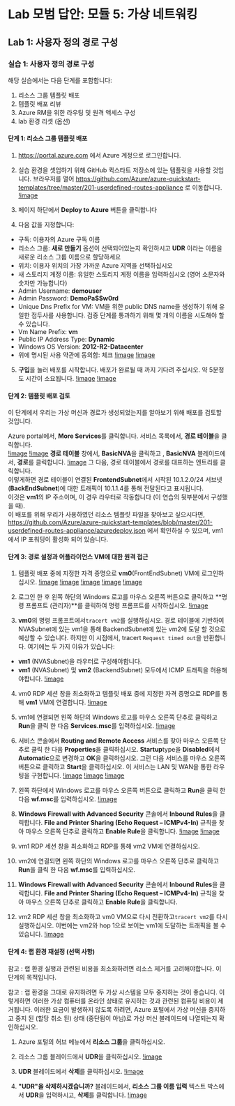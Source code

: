 # Lab 모범 답안:  모듈 5: 가상 네트워킹
## Lab 1: 사용자 정의 경로 구성
  
### 실습 1: 사용자 정의 경로 구성

해당 실습에서는 다음 단계를 포함합니다:

1. 리소스 그룹 템플릿 배포
2. 템플릿 배포 리뷰
3. Azure RM을 위한 라우팅 및 원격 액세스 구성
4. lab 환경 리셋 (옵션)

#### 단계 1: 리소스 그룹 템플릿 배포

1. https://portal.azure.com 에서 Azure 계정으로 로그인합니다.

2. 실습 환경을 셋업하기 위해 GitHub 퀵스타트 저장소에 있는 템플릿을 사용할 것입니다. 브라우저를 열어 https://github.com/Azure/azure-quickstart-templates/tree/master/201-userdefined-routes-appliance 로 이동합니다.
[!image](https://github.com/ianychoi/40390-MicrosoftAzureforAWSExperts/blob/ko-kr/Images/40390B_LAB_AK_0502-Lab1-Exercise1-Task1-002.png)

3. 페이지 하단에서 **Deploy to Azure** 버튼을 클릭합니다

4. 다음 값을 지정합니다:

- 구독: 이용자의 Azure 구독 이름
- 리소스 그룹: **새로 만들기** 옵션이 선택되어있는지 확인하시고 **UDR** 이라는 이름을 새로운 리소스 그룹 이름으로 할당하세요
- 위치: 이용자 위치의 가장 가까운 Azure 지역을 선택하십시오
- 새 스토리지 계정 이름: 유일한 스토리지 게정 이름을 입력하십시오 (영어 소문자와 숫자만 가능합니다)
- Admin Username: **demouser**
- Admin Password: **DemoPa$$w0rd**
- Unique Dns Prefix for VM: VM을 위한 public DNS name을 생성하기 위해 유일한 접두사를 사용합니다. 검증 단계를 통과하기 위해 몇 개의 이름을 시도해야 할 수 있습니다.
- Vm Name Prefix: **vm**
- Public IP Address Type: **Dynamic**
- Windows OS Version: **2012-R2-Datacenter**
- 위에 명시된 사용 약관에 동의함: 체크
[!image](https://github.com/ianychoi/40390-MicrosoftAzureforAWSExperts/blob/ko-kr/Images/40390B_LAB_AK_0502-Lab1-Exercise1-Task1-004-1.png)
[!image](https://github.com/ianychoi/40390-MicrosoftAzureforAWSExperts/blob/ko-kr/Images/40390B_LAB_AK_0502-Lab1-Exercise1-Task1-004-2.png)
5. **구입**을 눌러 배포를 시작합니다. 배포가 완료될 때 까지 기다려 주십시오. 약 5분정도 시간이 소요됩니다. 
[!image](https://github.com/ianychoi/40390-MicrosoftAzureforAWSExperts/blob/ko-kr/Images/40390B_LAB_AK_0502-Lab1-Exercise1-Task1-005-1.png)
[!image](https://github.com/ianychoi/40390-MicrosoftAzureforAWSExperts/blob/ko-kr/Images/40390B_LAB_AK_0502-Lab1-Exercise1-Task1-005-2.png)

#### 단계 2: 템플릿 배포 검토

이 단계에서 우리는 가상 머신과 경로가 생성되었는지를 알아보기 위해 배포를 검토할 것입니다.

Azure portal에서, **More Services**를 클릭합니다. 서비스 목록에서, **경로 테이블**을 클릭합니다. <br />
[!image](https://github.com/ianychoi/40390-MicrosoftAzureforAWSExperts/blob/ko-kr/Images/40390B_LAB_AK_0502-Lab1-Exercise1-Task2-001-1.png)
[!image](https://github.com/ianychoi/40390-MicrosoftAzureforAWSExperts/blob/ko-kr/Images/40390B_LAB_AK_0502-Lab1-Exercise1-Task2-001-2.png)
**경로 테이블** 창에서, **BasicNVA**을 클릭하고 , **BasicNVA** 블레이드에서, **경로**를 클릭합니다. 
[!image](https://github.com/ianychoi/40390-MicrosoftAzureforAWSExperts/blob/ko-kr/Images/40390B_LAB_AK_0502-Lab1-Exercise1-Task2-001-3.png)
그 다음, 경로 테이블에서 경로를 대표하는 엔트리를 클릭합니다. <br />
이렇게하면 경로 테이블이 연결된 **FrontendSubnet**에서 시작된 10.1.2.0/24 서브넷 (**BackEndSubnet**)에 대한 트래픽이 10.1.1.4를 통해 전달된다고 표시됩니다. <br />
이것은 **vm1**의 IP 주소이며, 이 경우 라우터로 작동합니다 (이 연습의 뒷부분에서 구성했을 때). <br />
이 배포를 위해 우리가 사용하였던 리소스 템플릿 파일을 찾아보고 싶으시다면, https://github.com/Azure/azure-quickstart-templates/blob/master/201-userdefined-routes-appliance/azuredeploy.json 에서 확인하실 수 있으며, vm1에서 IP 포워딩이 활성화 되어 있습니다.


#### 단계 3: 경로 설정과 어플라이언스 VM에 대한 원격 접근

1. 템플릿 배포 중에 지정한 자격 증명으로 **vm0**(FrontEndSubnet) VM에 로그인하십시오.
[!image](https://github.com/ianychoi/40390-MicrosoftAzureforAWSExperts/blob/ko-kr/Images/40390B_LAB_AK_0502-Lab1-Exercise1-Task3-001-1.png)
[!image](https://github.com/ianychoi/40390-MicrosoftAzureforAWSExperts/blob/ko-kr/Images/40390B_LAB_AK_0502-Lab1-Exercise1-Task3-001-2.png)
[!image](https://github.com/ianychoi/40390-MicrosoftAzureforAWSExperts/blob/ko-kr/Images/40390B_LAB_AK_0502-Lab1-Exercise1-Task3-001-3.png)
[!image](https://github.com/ianychoi/40390-MicrosoftAzureforAWSExperts/blob/ko-kr/Images/40390B_LAB_AK_0502-Lab1-Exercise1-Task3-001-4.png)
[!image](https://github.com/ianychoi/40390-MicrosoftAzureforAWSExperts/blob/ko-kr/Images/40390B_LAB_AK_0502-Lab1-Exercise1-Task3-001-5.png)
2. 로그인 한 후 왼쪽 하단의 Windows 로고를 마우스 오른쪽 버튼으로 클릭하고 **명령 프롬프트 (관리자)**를 클릭하여 명령 프롬프트를 시작하십시오.
[!image](https://github.com/ianychoi/40390-MicrosoftAzureforAWSExperts/blob/ko-kr/Images/40390B_LAB_AK_0502-Lab1-Exercise1-Task3-002.png)

3. **vm0**의 명령 프롬프트에서`tracert vm2`를 실행하십시오. 경로 테이블에 기반하여 NVASubnet에 있는 vm1을 통해 BackendSubnet에 있는 vm2에 도달 할 것으로 예상할 수 있습니다. 하지만 이 시점에서, tracert `Request timed out`을 반환합니다. 여기에는 두 가지 이유가 있습니다:
- **vm1** (NVASubnet)을 라우터로 구성해야합니다.
- **vm1** (NVASubnet) 및 **vm2** (BackendSubnet) 모두에서 ICMP 트래픽을 허용해야합니다.
[!image](https://github.com/ianychoi/40390-MicrosoftAzureforAWSExperts/blob/ko-kr/Images/40390B_LAB_AK_0502-Lab1-Exercise1-Task3-003.png)

4. vm0 RDP 세션 창을 최소화하고 템플릿 배포 중에 지정한 자격 증명으로 RDP를 통해 **vm1** VM에 연결합니다.
[!image](https://github.com/ianychoi/40390-MicrosoftAzureforAWSExperts/blob/ko-kr/Images/40390B_LAB_AK_0502-Lab1-Exercise1-Task3-004.png)

5. vm1에 연결되면 왼쪽 하단의 Windows 로고를 마우스 오른쪽 단추로 클릭하고 **Run**을 클릭 한 다음 **Services.msc**를 입력하십시오.
[!image](https://github.com/ianychoi/40390-MicrosoftAzureforAWSExperts/blob/ko-kr/Images/40390B_LAB_AK_0502-Lab1-Exercise1-Task3-005.png)

6. 서비스 콘솔에서 **Routing and Remote Access** 서비스를 찾아 마우스 오른쪽 단추로 클릭 한 다음 **Properties**을 클릭하십시오. **Startup**type을 **Disabled**에서 **Automatic**으로 변경하고 **OK**을 클릭하십시오. 그런 다음 서비스를 마우스 오른쪽 버튼으로 클릭하고 **Start**을 클릭하십시오. 이 서비스는 LAN 및 WAN을 통한 라우팅을 구현합니다.
[!image](https://github.com/ianychoi/40390-MicrosoftAzureforAWSExperts/blob/ko-kr/Images/40390B_LAB_AK_0502-Lab1-Exercise1-Task3-006-1.png)
[!image](https://github.com/ianychoi/40390-MicrosoftAzureforAWSExperts/blob/ko-kr/Images/40390B_LAB_AK_0502-Lab1-Exercise1-Task3-006-2.png)
[!image](https://github.com/ianychoi/40390-MicrosoftAzureforAWSExperts/blob/ko-kr/Images/40390B_LAB_AK_0502-Lab1-Exercise1-Task3-006-3.png)

7. 왼쪽 하단에서 Windows 로고를 마우스 오른쪽 버튼으로 클릭하고 **Run**을 클릭 한 다음 **wf.msc**를 입력하십시오.
[!image](https://github.com/ianychoi/40390-MicrosoftAzureforAWSExperts/blob/ko-kr/Images/40390B_LAB_AK_0502-Lab1-Exercise1-Task3-007.png)

8. **Windows Firewall with Advanced Security** 콘솔에서 **Inbound Rules**을 클릭합니다. **File and Printer Sharing (Echo Request – ICMPv4-In)** 규칙을 찾아 마우스 오른쪽 단추로 클릭하고 **Enable Rule**을 클릭합니다.
[!image](https://github.com/ianychoi/40390-MicrosoftAzureforAWSExperts/blob/ko-kr/Images/40390B_LAB_AK_0502-Lab1-Exercise1-Task3-008-1.png)
[!image](https://github.com/ianychoi/40390-MicrosoftAzureforAWSExperts/blob/ko-kr/Images/40390B_LAB_AK_0502-Lab1-Exercise1-Task3-008-2.png)

9. vm1 RDP 세션 창을 최소화하고 RDP를 통해 vm2 VM에 연결하십시오.

10. vm2에 연결되면 왼쪽 하단의 Windows 로고를 마우스 오른쪽 단추로 클릭하고 **Run**을 클릭 한 다음 **wf.msc**를 입력하십시오.

11. **Windows Firewall with Advanced Security** 콘솔에서 **Inbound Rules**을 클릭합니다. **File and Printer Sharing (Echo Request – ICMPv4-In)** 규칙을 찾아 마우스 오른쪽 단추로 클릭하고 **Enable Rule**을 클릭합니다.

12. vm2 RDP 세션 창을 최소화하고 vm0 VM으로 다시 전환하고`tracert vm2`를 다시 실행하십시오. 이번에는 vm2와 hop 1으로 보이는 vm1에 도달하는 트래픽을 볼 수 있습니다.
[!image](https://github.com/ianychoi/40390-MicrosoftAzureforAWSExperts/blob/ko-kr/Images/40390B_LAB_AK_0502-Lab1-Exercise1-Task3-012.png)

#### 단계 4: 랩 환경 재설정 (선택 사항)
참고 : 랩 환경 실행과 관련된 비용을 최소화하려면 리소스 제거를 고려해야합니다. 이 단계의 목적입니다.

참고 : 랩 환경을 그대로 유지하려면 두 가상 시스템을 모두 중지하는 것이 좋습니다. 이렇게하면 이러한 가상 컴퓨터를 온라인 상태로 유지하는 것과 관련된 컴퓨팅 비용이 제거됩니다. 이러한 요금이 발생하지 않도록 하려면, Azure 포털에서 가상 머신을 중지하고 중지 된 (할당 취소 된) 상태 (중단됨이 아님)로 가상 머신 블레이드에 나열되는지 확인하십시오.

1. Azure 포털의 허브 메뉴에서 **리소스 그룹**을 클릭하십시오.

2. 리소스 그룹 블레이드에서 **UDR**을 클릭하십시오.
[!image](https://github.com/ianychoi/40390-MicrosoftAzureforAWSExperts/blob/ko-kr/Images/40390B_LAB_AK_0502-Lab1-Exercise1-Task4-002.png)

3. **UDR** 블레이드에서 **삭제**를 클릭하십시오.
[!image](https://github.com/ianychoi/40390-MicrosoftAzureforAWSExperts/blob/ko-kr/Images/40390B_LAB_AK_0502-Lab1-Exercise1-Task4-003.png)

4. **"UDR"을 삭제하시겠습니까?** 블레이드에서, **리소스 그룹 이름 입력** 텍스트 박스에서 **UDR**을 입력하시고, **삭제**를 클릭합니다.
[!image](https://github.com/ianychoi/40390-MicrosoftAzureforAWSExperts/blob/ko-kr/Images/40390B_LAB_AK_0502-Lab1-Exercise1-Task4-004.png)